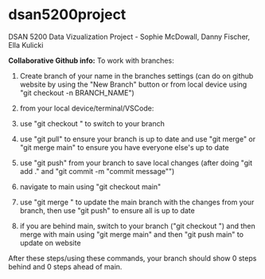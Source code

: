 # dsan5200project
DSAN 5200 Data Vizualization Project - Sophie McDowall, Danny Fischer, Ella Kulicki



**Collaborative Github info:**
To work with branches:

1. Create branch of your name in the branches settings (can do on github website by using the "New Branch" button or from local device using "git checkout -n BRANCH_NAME")
2. from your local device/terminal/VSCode:
3. use "git checkout <yourname>" to switch to your branch
4. use "git pull" to ensure your branch is up to date and use "git merge" or "git merge main" to ensure you have everyone else's up to date
5. use "git push" from your branch to save local changes (after doing "git add ." and "git commit -m "commit message"")
6. navigate to main using "git checkout main"
7. use "git merge <yourname>" to update the main branch with the changes from your branch, then use "git push" to ensure all is up to date

8. if you are behind main, switch to your branch ("git checkout <yourname>") and then merge with main using "git merge main" and then "git push main" to update on website

After these steps/using these commands, your branch should show 0 steps behind and 0 steps ahead of main. 
